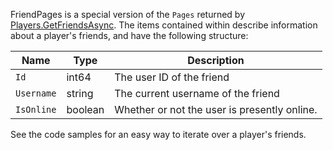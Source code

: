 FriendPages is a special version of the `Pages` returned by [Players.GetFriendsAsync](https://developer.roblox.com/api-reference/function/Players/GetFriendsAsync). The items contained within describe information about a player's friends, and have the following structure:

| Name | Type | Description |
| --- | --- | --- |
| `Id` | int64 | The user ID of the friend |
| `Username` | string | The current username of the friend |
| `IsOnline` | boolean | Whether or not the user is presently online. |

See the code samples for an easy way to iterate over a player's friends.
